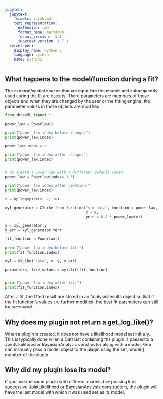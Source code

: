 ```yaml
---
jupyter:
  jupytext:
    formats: ipynb,md
    text_representation:
      extension: .md
      format_name: markdown
      format_version: '1.2'
      jupytext_version: 1.7.1
  kernelspec:
    display_name: Python 2
    language: python
    name: python2
---
```


## What happens to the model/function during a fit?

The spectral/spatial shapes that are input into the models and subsequently used during the fit are objects. There parameters are members of those objects and when they are changed by the user or the fitting engine, the parameter values in those objects are modified. 

```python
from threeML import *

power_law = Powerlaw()

print("power law index before change:")
print(power_law.index)

power_law.index = 0

print("power law index after change:")
print(power_law.index)


# or create a power law with a different default index
power_law = Powerlaw(index=-1.5)

print("power law index after creation:")
print(power_law.index)


```

```python
x = np.logspace(0, 2, 50)

xyl_generator = XYLike.from_function("sim_data", function = power_law, 
                                     x = x, 
                                     yerr = 0.1 * power_law(x))

y = xyl_generator.y
y_err = xyl_generator.yerr

fit_function = Powerlaw()

print("power law index before fit:")
print(fit_function.index)

xyl = XYLike("data", x, y, y_err)

parameters, like_values = xyl.fit(fit_function)


print("power law index after fit:")
print(fit_function.index)
```

After a fit, the fitted result are stored in an AnalysisResults object so that if the fit function's values are further modified, the best fit parameters can still be recovered.


## Why does my plugin not return a get_log_like()?

When a plugin is created, it does not have a likelihood model set initially. This is typically done when a DataList containing the plugin is passed to a JointLikelihood or BayesianAnalysis constructor along with a model. One can manually pass a model object to the plugin using the set_model() member of the plugin. 


## Why did my plugin lose its model?

If you use the same plugin with different models bvy passing it to successive JointLikelihood or BayesianAnalysis constructors, the plugin will have the last model with which it was used set as its model. 

```python

```
